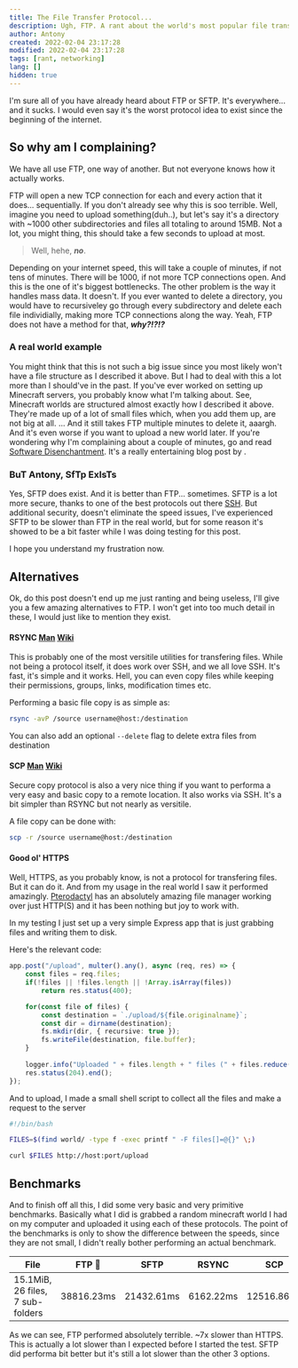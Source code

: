 ```yaml
---
title: The File Transfer Protocol...
description: Ugh, FTP. A rant about the world's most popular file transfer protocol
author: Antony
created: 2022-02-04 23:17:28
modified: 2022-02-04 23:17:28
tags: [rant, networking]
lang: []
hidden: true
---
```


<script>
    import Profile from "$lib/components/Profile.svelte"
</script>

I'm sure all of you have already heard about FTP or SFTP. It's everywhere... and it sucks.
I would even say it's the worst protocol idea to exist since the beginning of the internet.

## So why am I complaining?
We have all use FTP, one way of another. But not everyone knows how it actually works.

FTP will open a new TCP connection for each and every action that it does... sequentially. If you don't already see why this is soo terrible.
Well, imagine you need to upload something(duh..), but let's say it's a directory with ~1000 other subdirectories and files all totaling to around 15MB. Not a lot, you might thing, this should take a few seconds to upload at most.

> Well, hehe, ***no***.

Depending on your internet speed, this will take a couple of minutes, if not tens of minutes. There will be 1000, if not more TCP connections open. And this is the one of it's biggest bottlenecks.
The other problem is the way it handles mass data. It doesn't. If you ever wanted to delete a directory, you would have to recursiveley go through every subdirectory and delete each file individially, making more TCP connections along the way.
Yeah, FTP does not have a method for that, ***why?!?!?***

### A real world example
You might think that this is not such a big issue since you most likely won't have a file structure as I described it above.
But I had to deal with this a lot more than I should've in the past. If you've ever worked on setting up Minecraft servers, you probably know what I'm talking about.
See, Minecraft worlds are structured almost exactly how I described it above. They're made up of a lot of small files which, when you add them up, are not big at all. ...
And it still takes FTP multiple minutes to delete it, aaargh. And it's even worse if you want to upload a new world later.
If you're wondering why I'm complaining about a couple of minutes, go and read [Software Disenchantment](https://tonsky.me/blog/disenchantment/). It's a really entertaining blog post by <Profile name="nikitonsky" />.

### BuT Antony, SfTp ExIsTs
Yes, SFTP does exist. And it is better than FTP... sometimes. SFTP is a lot more secure, thanks to one of the best protocols out there [SSH](https://en.wikipedia.org/wiki/Secure_Shell).
But additional security, doesn't eliminate the speed issues, I've experienced SFTP to be slower than FTP in the real world, but for some reason it's showed to be a bit faster while I was doing testing for this post.

I hope you understand my frustration now.

## Alternatives
Ok, do this post doesn't end up me just ranting and being useless, I'll give you a few amazing alternatives to FTP. I won't get into too much detail in these, I would just like to mention they exist.

#### RSYNC [Man](https://linux.die.net/man/1/rsync) [Wiki](https://en.wikipedia.org/wiki/Rsync)
This is probably one of the most versitile utilities for transfering files. While not being a protocol itself, it does work over SSH, and we all love SSH.
It's fast, it's simple and it works. Hell, you can even copy files while keeping their permissions, groups, links, modification times etc.

Performing a basic file copy is as simple as:
```bash
rsync -avP /source username@host:/destination
```

You can also add an optional `--delete` flag to delete extra files from destination

#### SCP [Man](https://linux.die.net/man/1/scp) [Wiki](https://en.wikipedia.org/wiki/Secure_copy_protocol)
Secure copy protocol is also a very nice thing if you want to performa a very easy and basic copy to a remote location. It also works via SSH.
It's a bit simpler than RSYNC but not nearly as versitile.

A file copy can be done with:
```bash
scp -r /source username@host:/destination
```

#### Good ol' HTTPS
Well, HTTPS, as you probably know, is not a protocol for transfering files. But it can do it. And from my usage in the real world I saw it performed amazingly.
[Pterodactyl](https://pterodactyl.io/) has an absolutely amazing file manager working over just HTTP(S) and it has been nothing but joy to work with.

In my testing I just set up a very simple Express app that is just grabbing files and writing them to disk.

Here's the relevant code:
```ts
app.post("/upload", multer().any(), async (req, res) => {
    const files = req.files;
    if(!files || !files.length || !Array.isArray(files))
        return res.status(400);

    for(const file of files) {
        const destination = `./upload/${file.originalname}`;
        const dir = dirname(destination);
        fs.mkdir(dir, { recursive: true });
        fs.writeFile(destination, file.buffer);
    }
    
    logger.info("Uploaded " + files.length + " files (" + files.reduce((acc, curr) => acc + curr.size, 0) + " bytes)")
    res.status(204).end();
});
```

And to upload, I made a small shell script to collect all the files and make a request to the server
```bash
#!/bin/bash

FILES=$(find world/ -type f -exec printf " -F files[]=@{}" \;)

curl $FILES http://host:port/upload
```

## Benchmarks
And to finish off all this, I did some very basic and very primitive benchmarks.
Basically what I did is grabbed a random minecraft world I had on my computer and uploaded it using each of these protocols.
The point of the benchmarks is only to show the difference between the speeds, since they are not small, I didn't really bother performing an actual benchmark.

<div class="table-container" style="white-space: nowrap;">

| File | FTP :poop: | SFTP | RSYNC | SCP | HTTPS :crown: |
| ---- | ---------- | ---- | ----- | --- | ------------- |
| 15.1MiB, 26 files, 7 sub-folders | 38816.23ms | 21432.61ms | 6162.22ms | 12516.86ms | 5320.15ms |

</div>

As we can see, FTP performed absolutely terrible. ~7x slower than HTTPS. This is actually a lot slower than I expected before I started the test.
SFTP did performa bit better but it's still a lot slower than the other 3 options.